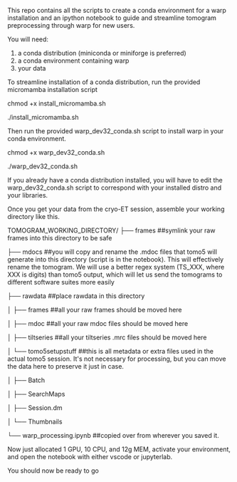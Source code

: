 This repo contains all the scripts to create a conda environment for a warp installation and an ipython notebook to guide and streamline tomogram preprocessing through warp for new users.

You will need:
1. a conda distribution (miniconda or miniforge is preferred)
2. a conda environment containing warp
3. your data

To streamline installation of a conda distribution, run the provided micromamba installation script

chmod +x install_micromamba.sh

./install_micromamba.sh

Then run the provided warp_dev32_conda.sh script to install warp in your conda environment.

chmod +x warp_dev32_conda.sh

./warp_dev32_conda.sh

If you already have a conda distribution installed, you will have to edit the warp_dev32_conda.sh script to correspond with your installed distro and your libraries.

Once you get your data from the cryo-ET session, assemble your working directory like this.

TOMOGRAM_WORKING_DIRECTORY/
├── frames ##symlink your raw frames into this directory to be safe

├── mdocs ##you will copy and rename the .mdoc files that tomo5 will generate into this directory (script is in the notebook). This will effectively rename the tomogram. We will use a better regex system (TS_XXX, where XXX is digits) than tomo5 output, which will let us send the tomograms to different software suites more easily

├── rawdata ##place rawdata in this directory

│   ├── frames ##all your raw frames should be moved here

│   ├── mdoc ##all your raw mdoc files should be moved here

│   ├── tiltseries ##all your tiltseries .mrc files should be moved here

│   └── tomo5setupstuff ##this is all metadata or extra files used in the actual tomo5 session. It's not necessary for processing, but you can move the data here to preserve it just in case.

│       ├── Batch

│       ├── SearchMaps

│       ├── Session.dm

│       └── Thumbnails

└── warp_processing.ipynb ##copied over from wherever you saved it.

Now just allocated 1 GPU, 10 CPU, and 12g MEM, activate your environment, and open the notebook with either vscode or jupyterlab. 

You should now be ready to go
